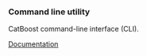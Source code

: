 ### Command line utility

CatBoost command-line interface (CLI).

[Documentation](https://catboost.ai/docs/concepts/cli-reference_train-model.html)
